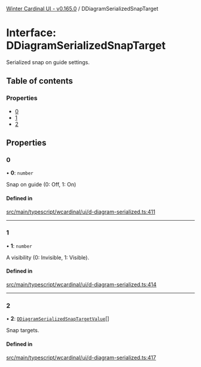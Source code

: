 [Winter Cardinal UI - v0.165.0](../index.md) / DDiagramSerializedSnapTarget

# Interface: DDiagramSerializedSnapTarget

Serialized snap on guide settings.

## Table of contents

### Properties

- [0](DDiagramSerializedSnapTarget.md#0)
- [1](DDiagramSerializedSnapTarget.md#1)
- [2](DDiagramSerializedSnapTarget.md#2)

## Properties

### 0

• **0**: `number`

Snap on guide (0: Off, 1: On)

#### Defined in

[src/main/typescript/wcardinal/ui/d-diagram-serialized.ts:411](https://github.com/winter-cardinal/winter-cardinal-ui/blob/v0.165.0/src/main/typescript/wcardinal/ui/d-diagram-serialized.ts#L411)

___

### 1

• **1**: `number`

A visibility (0: Invisible, 1: Visible).

#### Defined in

[src/main/typescript/wcardinal/ui/d-diagram-serialized.ts:414](https://github.com/winter-cardinal/winter-cardinal-ui/blob/v0.165.0/src/main/typescript/wcardinal/ui/d-diagram-serialized.ts#L414)

___

### 2

• **2**: [`DDiagramSerializedSnapTargetValue`](DDiagramSerializedSnapTargetValue.md)[]

Snap targets.

#### Defined in

[src/main/typescript/wcardinal/ui/d-diagram-serialized.ts:417](https://github.com/winter-cardinal/winter-cardinal-ui/blob/v0.165.0/src/main/typescript/wcardinal/ui/d-diagram-serialized.ts#L417)
